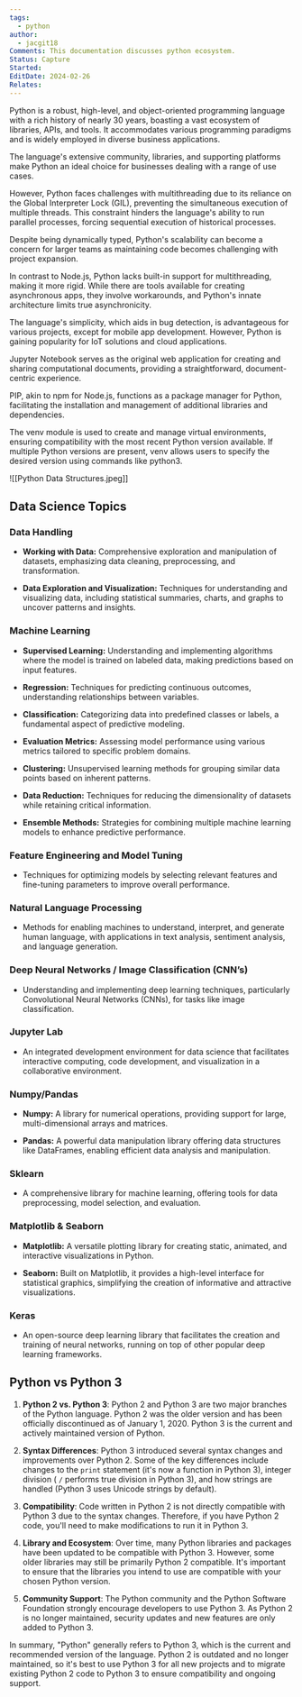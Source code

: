 ```yaml
---
tags:
  - python
author:
  - jacgit18
Comments: This documentation discusses python ecosystem.
Status: Capture
Started: 
EditDate: 2024-02-26
Relates:
---
```

Python is a robust, high-level, and object-oriented programming language with a rich history of nearly 30 years, boasting a vast ecosystem of libraries, APIs, and tools. It accommodates various programming paradigms and is widely employed in diverse business applications.

The language's extensive community, libraries, and supporting platforms make Python an ideal choice for businesses dealing with a range of use cases.

However, Python faces challenges with multithreading due to its reliance on the Global Interpreter Lock (GIL), preventing the simultaneous execution of multiple threads. This constraint hinders the language's ability to run parallel processes, forcing sequential execution of historical processes.

Despite being dynamically typed, Python's scalability can become a concern for larger teams as maintaining code becomes challenging with project expansion.

In contrast to Node.js, Python lacks built-in support for multithreading, making it more rigid. While there are tools available for creating asynchronous apps, they involve workarounds, and Python's innate architecture limits true asynchronicity.

The language's simplicity, which aids in bug detection, is advantageous for various projects, except for mobile app development. However, Python is gaining popularity for IoT solutions and cloud applications.

Jupyter Notebook serves as the original web application for creating and sharing computational documents, providing a straightforward, document-centric experience.

PIP, akin to npm for Node.js, functions as a package manager for Python, facilitating the installation and management of additional libraries and dependencies.

The venv module is used to create and manage virtual environments, ensuring compatibility with the most recent Python version available. If multiple Python versions are present, venv allows users to specify the desired version using commands like python3.

![[Python Data Structures.jpeg]]
## Data Science Topics

### Data Handling

- **Working with Data:** Comprehensive exploration and manipulation of datasets, emphasizing data cleaning, preprocessing, and transformation.
  
- **Data Exploration and Visualization:** Techniques for understanding and visualizing data, including statistical summaries, charts, and graphs to uncover patterns and insights.

### Machine Learning

- **Supervised Learning:** Understanding and implementing algorithms where the model is trained on labeled data, making predictions based on input features.

- **Regression:** Techniques for predicting continuous outcomes, understanding relationships between variables.

- **Classification:** Categorizing data into predefined classes or labels, a fundamental aspect of predictive modeling.

- **Evaluation Metrics:** Assessing model performance using various metrics tailored to specific problem domains.

- **Clustering:** Unsupervised learning methods for grouping similar data points based on inherent patterns.

- **Data Reduction:** Techniques for reducing the dimensionality of datasets while retaining critical information.

- **Ensemble Methods:** Strategies for combining multiple machine learning models to enhance predictive performance.

### Feature Engineering and Model Tuning

- Techniques for optimizing models by selecting relevant features and fine-tuning parameters to improve overall performance.

### Natural Language Processing

- Methods for enabling machines to understand, interpret, and generate human language, with applications in text analysis, sentiment analysis, and language generation.

### Deep Neural Networks / Image Classification (CNN’s)

- Understanding and implementing deep learning techniques, particularly Convolutional Neural Networks (CNNs), for tasks like image classification.

### Jupyter Lab

- An integrated development environment for data science that facilitates interactive computing, code development, and visualization in a collaborative environment.

### Numpy/Pandas

- **Numpy:** A library for numerical operations, providing support for large, multi-dimensional arrays and matrices.
  
- **Pandas:** A powerful data manipulation library offering data structures like DataFrames, enabling efficient data analysis and manipulation.

### Sklearn

- A comprehensive library for machine learning, offering tools for data preprocessing, model selection, and evaluation.

### Matplotlib & Seaborn

- **Matplotlib:** A versatile plotting library for creating static, animated, and interactive visualizations in Python.
  
- **Seaborn:** Built on Matplotlib, it provides a high-level interface for statistical graphics, simplifying the creation of informative and attractive visualizations.

### Keras

- An open-source deep learning library that facilitates the creation and training of neural networks, running on top of other popular deep learning frameworks.


## Python vs Python 3

1. **Python 2 vs. Python 3**: Python 2 and Python 3 are two major branches of the Python language. Python 2 was the older version and has been officially discontinued as of January 1, 2020. Python 3 is the current and actively maintained version of Python.  
  
2. **Syntax Differences**: Python 3 introduced several syntax changes and improvements over Python 2. Some of the key differences include changes to the `print` statement (it's now a function in Python 3), integer division ( `/` performs true division in Python 3), and how strings are handled (Python 3 uses Unicode strings by default).  
  
3. **Compatibility**: Code written in Python 2 is not directly compatible with Python 3 due to the syntax changes. Therefore, if you have Python 2 code, you'll need to make modifications to run it in Python 3.  
  
4. **Library and Ecosystem**: Over time, many Python libraries and packages have been updated to be compatible with Python 3. However, some older libraries may still be primarily Python 2 compatible. It's important to ensure that the libraries you intend to use are compatible with your chosen Python version.  
  
5. **Community Support**: The Python community and the Python Software Foundation strongly encourage developers to use Python 3. As Python 2 is no longer maintained, security updates and new features are only added to Python 3.  
  
In summary, "Python" generally refers to Python 3, which is the current and recommended version of the language. Python 2 is outdated and no longer maintained, so it's best to use Python 3 for all new projects and to migrate existing Python 2 code to Python 3 to ensure compatibility and ongoing support.